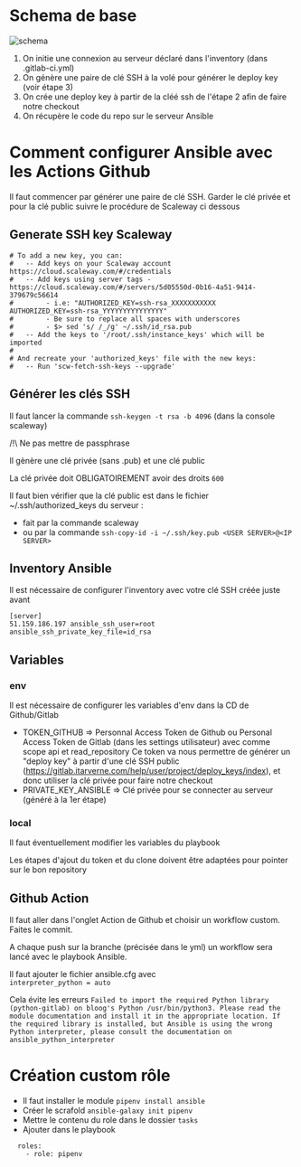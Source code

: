 # Schema de base

![schema](https://user-images.githubusercontent.com/2324694/151509329-36123ca0-9054-4416-9ef8-39d1eabc4133.png)

1. On initie une connexion au serveur déclaré dans l'inventory (dans .gitlab-ci.yml)
2. On génère une paire de clé SSH à la volé pour générer le deploy key (voir étape 3)
3. On crée une deploy key à partir de la cléé ssh de l'étape 2 afin de faire notre checkout
4. On récupère le code du repo sur le serveur Ansible

# Comment configurer Ansible avec les Actions Github

Il faut commencer par générer une paire de clé SSH. Garder le clé privée et pour la clé public suivre le procédure de Scaleway ci dessous

## Generate SSH key Scaleway

```
# To add a new key, you can:
#   -- Add keys on your Scaleway account https://cloud.scaleway.com/#/credentials
#   -- Add keys using server tags - https://cloud.scaleway.com/#/servers/5d05550d-0b16-4a51-9414-379679c56614
#        - i.e: "AUTHORIZED_KEY=ssh-rsa_XXXXXXXXXXX AUTHORIZED_KEY=ssh-rsa_YYYYYYYYYYYYYYY"
#        - Be sure to replace all spaces with underscores
#        - $> sed 's/ /_/g' ~/.ssh/id_rsa.pub
#   -- Add the keys to '/root/.ssh/instance_keys' which will be imported
#
# And recreate your 'authorized_keys' file with the new keys:
#   -- Run 'scw-fetch-ssh-keys --upgrade'
```

## Générer les clés SSH

Il faut lancer la commande `ssh-keygen -t rsa -b 4096` (dans la console scaleway)

/!\ Ne pas mettre de passphrase

Il gènère une clé privée (sans .pub) et une clé public

La clé privée doit OBLIGATOIREMENT avoir des droits `600`

Il faut bien vérifier que la clé public est dans le fichier  ~/.ssh/authorized_keys du serveur :
- fait par la commande scaleway
- ou par la commande `ssh-copy-id -i ~/.ssh/key.pub <USER SERVER>@<IP SERVER>`

## Inventory Ansible

Il est nécessaire de configurer l'inventory avec votre clé SSH créée juste avant
```
[server]
51.159.186.197 ansible_ssh_user=root ansible_ssh_private_key_file=id_rsa
```

## Variables 

### env

Il est nécessaire de configurer les variables d'env dans la CD de Github/Gitlab

- TOKEN_GITHUB => Personnal Access Token de Github ou Personal Access Token de Gitlab (dans les settings utilisateur) avec comme scope api et read_repository
Ce token va nous permettre de générer un "deploy key" à partir d'une clé SSH public (https://gitlab.itarverne.com/help/user/project/deploy_keys/index), et donc utiliser la clé privée pour faire notre checkout 
- PRIVATE_KEY_ANSIBLE => Clé privée pour se connecter au serveur (généré à la 1er étape)

### local

Il faut éventuellement modifier les variables du playbook

Les étapes d'ajout du token et du clone doivent être adaptées pour pointer sur le bon repository

## Github Action

Il faut aller dans l'onglet Action de Github et choisir un workflow custom. Faites le commit.

A chaque push sur la branche (précisée dans le yml) un workflow sera lancé avec le playbook Ansible.

Il faut ajouter le fichier ansible.cfg avec   
`interpreter_python = auto`

Cela évite les erreurs 
`Failed to import the required Python library (python-gitlab) on bloog's Python /usr/bin/python3. Please read the module documentation and install it in the appropriate location. If the required library is installed, but Ansible is using the wrong Python interpreter, please consult the documentation on ansible_python_interpreter`


# Création custom rôle

- Il faut installer le module `pipenv install ansible`
- Créer le scrafold `ansible-galaxy init pipenv`
- Mettre le contenu du role dans le dossier `tasks`
- Ajouter dans le playbook 
```
  roles:
    - role: pipenv
```
